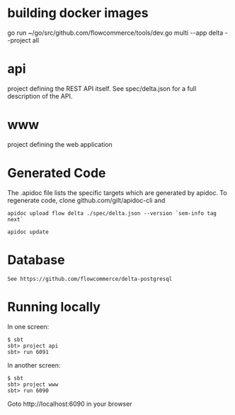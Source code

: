 building docker images
======================
go run ~/go/src/github.com/flowcommerce/tools/dev.go  multi --app delta --project all

api
===
project defining the REST API itself. See spec/delta.json for a full
description of the API.

www
===
project defining the web application

Generated Code
==============
The .apidoc file lists the specific targets which are generated by
apidoc. To regenerate code, clone github.com/gilt/apidoc-cli and

    apidoc upload flow delta ./spec/delta.json --version `sem-info tag next`
    
    apidoc update

Database
========

    See https://github.com/flowcommerce/delta-postgresql

Running locally
===============

In one screen:

    $ sbt
    sbt> project api
    sbt> run 6091

In another screen:

    $ sbt
    sbt> project www
    sbt> run 6090

Goto http://localhost:6090 in your browser
